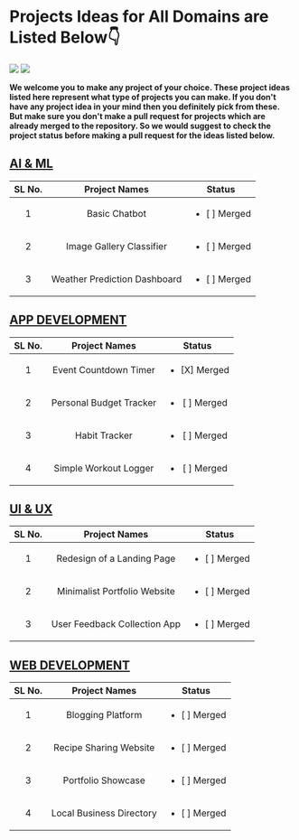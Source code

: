 # Projects Ideas for All Domains are Listed Below👇

<a href="https://github.com/Spectrum-CETB/HacktoberFest-2023/tree/main/projects_Intermediate"><img src="https://img.shields.io/badge/Projects%20-Intermediate-blue.svg"/></a>
<a href="https://github.com/Spectrum-CETB/HacktoberFest-2023/tree/main/projects_Intermediate"><img src="https://img.shields.io/badge/Projects%20-💡Ideas-red.svg"/></a>

**We welcome you to make any project of your choice. These project ideas listed here represent what type of projects you can make. If you don't have any project idea in your mind then you definitely pick from these. But make sure you don't make a pull request for projects which are already merged to the repository. So we would suggest to check the project status before making a pull request for the ideas listed below.**

## [AI & ML](https://github.com/Spectrum-CETB/HacktoberFest-2023/tree/main/projects_Intermediate/AI_ML)

| SL No.| Project Names | Status |
| :---------------: | :---------------: | :---------------: |
|1|Basic Chatbot| <ul><li>[ ] Merged</li></ul> |
|2|Image Gallery Classifier| <ul><li>[ ] Merged</li></ul> |
|3|Weather Prediction Dashboard| <ul><li>[ ] Merged</li></ul> |

## [APP DEVELOPMENT](https://github.com/Spectrum-CETB/HacktoberFest-2023/tree/main/projects_Intermediate/APP_DEVELOPMENT)

| SL No.| Project Names | Status |
| :---------------: | :---------------: | :---------------: |
|1|Event Countdown Timer| <ul><li>[X] Merged</li></ul> |
|2|Personal Budget Tracker| <ul><li>[ ] Merged</li></ul> |
|3|Habit Tracker| <ul><li>[ ] Merged</li></ul> |
|4|Simple Workout Logger| <ul><li>[ ] Merged</li></ul> |

## [UI & UX](https://github.com/Spectrum-CETB/HacktoberFest-2023/tree/main/projects_Intermediate/HARDWARE_DEVELOPMENT)

| SL No.| Project Names | Status |
| :---------------: | :---------------: | :---------------: |
|1|Redesign of a Landing Page| <ul><li>[ ] Merged</li></ul> |
|2|Minimalist Portfolio Website| <ul><li>[ ] Merged</li></ul> |
|3|User Feedback Collection App| <ul><li>[ ] Merged</li></ul> |

## [WEB DEVELOPMENT](https://github.com/Spectrum-CETB/HacktoberFest-2023/tree/main/projects_Intermediate/WEB_DEVELOPEMENT)

| SL No.| Project Names | Status |
| :---------------: | :---------------: | :---------------: |
|1|Blogging Platform| <ul><li>[ ] Merged</li></ul> |
|2|Recipe Sharing Website| <ul><li>[ ] Merged</li></ul> |
|3|Portfolio Showcase| <ul><li>[ ] Merged</li></ul> |
|4|Local Business Directory| <ul><li>[ ] Merged</li></ul> |
